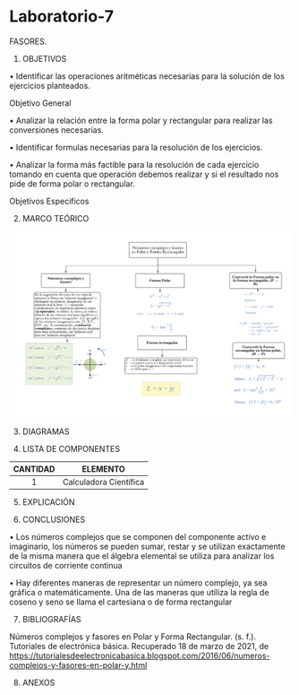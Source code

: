 # Laboratorio-7
FASORES.

1. OBJETIVOS

•	Identificar las operaciones aritméticas necesarias para la solución de los ejercicios planteados.

Objetivo General

•	Analizar la relación entre la forma polar y rectangular   para realizar las conversiones necesarias.

•	Identificar formulas necesarias para la resolución de los ejercicios.

•	Analizar la forma más factible para la resolución de cada ejercicio tomando en cuenta que operación debemos realizar y si el resultado nos pide de forma polar o rectangular.

Objetivos Específicos

2. MARCO TEÓRICO

![.](https://github.com/Estefania-O/Laboratorio-7/blob/main/img/Mapa_Fasores.png)

3. DIAGRAMAS

4. LISTA DE COMPONENTES

|**CANTIDAD**|**ELEMENTO**|
|:----:|:----:|
|1|Calculadora Científica|

5. EXPLICACIÓN

6. CONCLUSIONES

•	Los números complejos que se componen del componente activo e imaginario, los  números se pueden sumar, restar y se utilizan exactamente de la misma manera que el álgebra elemental se utiliza para analizar los circuitos de corriente continua

•	Hay diferentes maneras de representar un número complejo, ya sea gráfica o matemáticamente. Una de las maneras que utiliza la regla de coseno y seno se llama el cartesiana o de forma rectangular

7. BIBLIOGRAFÍAS

Números complejos y fasores en Polar y Forma Rectangular. (s. f.). Tutoriales de electrónica básica. Recuperado 18 de marzo de 2021, de https://tutorialesdeelectronicabasica.blogspot.com/2016/06/numeros-complejos-y-fasores-en-polar-y.html

8. ANEXOS
